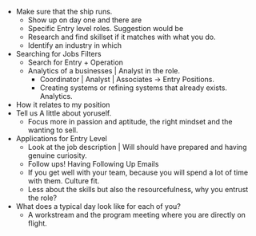 - Make sure that the ship runs.
	- Show up on day one and there are
	- Specific Entry level roles. Suggestion would be
	- Research and find skillset if it matches with what you do.
	- Identify an industry in which
- Searching for Jobs Filters
	- Search for Entry  + Operation
	- Analytics of a businesses | Analyst in the role.
		- Coordinator | Analyst | Associates -> Entry Positions.
		- Creating systems or refining systems that already exists. Analytics.
- How it relates to my position
- Tell us A little about yoruself.
	- Focus more in passion and aptitude, the right mindset and the wanting to sell.
- Applications for Entry Level
	- Look at the job description | Will should have prepared and having genuine curiosity.
	- Follow ups! Having Following Up Emails
	- If you get well with your team, because you will spend a lot of time with them. Culture fit.
	- Less about the skills but also the resourcefulness, why you entrust the role?
- What does a typical day look like for each of you?
	- A workstream and the program meeting where you are directly on flight.